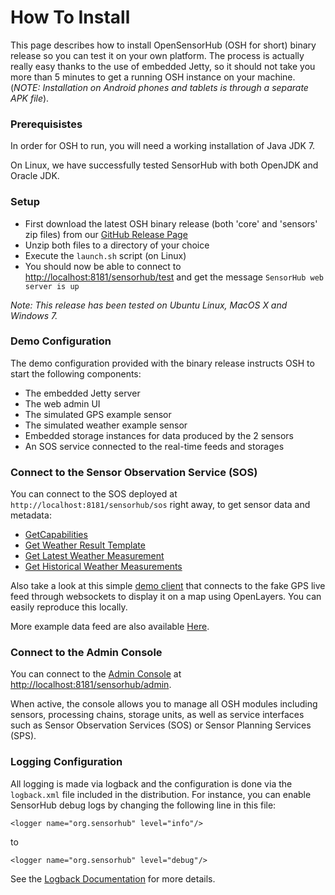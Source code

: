 How To Install
===

This page describes how to install OpenSensorHub (OSH for short) binary release so you can test it on your own platform. The process is actually really easy thanks to the use of embedded Jetty, so it should not take you more than 5 minutes to get a running OSH instance on your machine. (_NOTE: Installation on Android phones and tablets is through a separate APK file_).


### Prerequisistes

In order for OSH to run, you will need a working installation of Java JDK 7.

On Linux, we have successfully tested SensorHub with both OpenJDK and Oracle JDK.


### Setup

  * First download the latest OSH binary release (both 'core' and 'sensors' zip files) from our [GitHub Release Page](https://github.com/opensensorhub/osh-core/releases)
  * Unzip both files to a directory of your choice
  * Execute the `launch.sh` script (on Linux)
  * You should now be able to connect to <http://localhost:8181/sensorhub/test> and get the message `SensorHub web server is up`
  
*Note: This release has been tested on Ubuntu Linux, MacOS X and Windows 7.*


### Demo Configuration

The demo configuration provided with the binary release instructs OSH to start the following components:

  * The embedded Jetty server
  * The web admin UI
  * The simulated GPS example sensor
  * The simulated weather example sensor
  * Embedded storage instances for data produced by the 2 sensors
  * An SOS service connected to the real-time feeds and storages


### Connect to the Sensor Observation Service (SOS)

You can connect to the SOS deployed at `http://localhost:8181/sensorhub/sos` right away, to get sensor data and metadata:

  * [GetCapabilities](http://localhost:8181/sensorhub/sos?service=SOS&amp;version=2.0&amp;request=GetCapabilities)
  * [Get Weather Result Template](http://localhost:8181/sensorhub/sos?service=SOS&amp;version=2.0&amp;request=GetResultTemplate&amp;offering=urn:mysos:offering03&amp;observedProperty=http://sensorml.com/ont/swe/property/Weather)
  * [Get Latest Weather Measurement](http://localhost:8181/sensorhub/sos?service=SOS&amp;version=2.0&amp;request=GetResult&amp;offering=urn:mysos:offering03&amp;observedProperty=http://sensorml.com/ont/swe/property/Weather&amp;temporalFilter=phenomenonTime,now)
  * [Get Historical Weather Measurements](http://localhost:8181/sensorhub/sos?service=SOS&amp;version=2.0&amp;request=GetResult&amp;offering=urn:mysos:offering03&amp;observedProperty=http://sensorml.com/ont/swe/property/Weather&amp;temporalFilter=phenomenonTime,2015-01-01/now)
  
Also take a look at this simple [demo client](http://sensiasoft.net:8181/osm_client_websockets.html) that connects to the fake GPS live feed through websockets to display it on a map using OpenLayers. You can easily reproduce this locally.

More example data feed are also available [Here](http://sensiasoft.net:8181/demo.html).


### Connect to the Admin Console

You can connect to the [Admin Console](images/webui1.png "OSH Admin Web UI") at <http://localhost:8181/sensorhub/admin>.

When active, the console allows you to manage all OSH modules including sensors, processing chains, storage units, as well as service interfaces such as Sensor Observation Services (SOS) or Sensor Planning Services (SPS).


### Logging Configuration

All logging is made via logback and the configuration is done via the `logback.xml` file included in the distribution.
For instance, you can enable SensorHub debug logs by changing the following line in this file:

    <logger name="org.sensorhub" level="info"/>

to

    <logger name="org.sensorhub" level="debug"/>
    
See the [Logback Documentation](http://logback.qos.ch/manual/configuration.html#syntax) for more details. 

